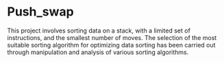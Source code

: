 # Push_swap

This project involves sorting data on a stack, with a limited set of instructions, and the smallest number of moves.
The selection of the most suitable sorting algorithm for optimizing data sorting has been carried out through manipulation
and analysis of various sorting algorithms.
